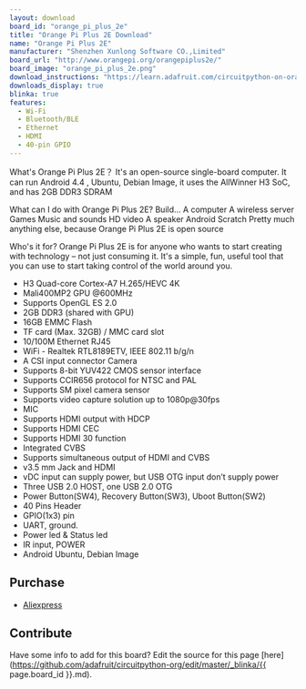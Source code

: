 ```yaml
---
layout: download
board_id: "orange_pi_plus_2e"
title: "Orange Pi Plus 2E Download"
name: "Orange Pi Plus 2E"
manufacturer: "Shenzhen Xunlong Software CO.,Limited"
board_url: "http://www.orangepi.org/orangepiplus2e/"
board_image: "orange_pi_plus_2e.png"
download_instructions: "https://learn.adafruit.com/circuitpython-on-orangepi-linux/circuitpython-orangepi"
downloads_display: true
blinka: true
features:
  - Wi-Fi
  - Bluetooth/BLE
  - Ethernet
  - HDMI
  - 40-pin GPIO
---
```


What's Orange Pi Plus 2E？
It's an open-source single-board computer. It can run Android 4.4 , Ubuntu, Debian Image, it uses the AllWinner H3 SoC, and has 2GB DDR3 SDRAM



What can I do with Orange Pi Plus 2E?
Build…
A computer
A wireless server
Games
Music and sounds
HD video
A speaker
Android
Scratch
Pretty much anything else, because Orange Pi Plus 2E is open source

Who's it for?
Orange Pi Plus 2E is for anyone who wants to start creating with technology – not just consuming it. It's a simple, fun, useful tool that you can use to start taking control of the world around you.

- H3 Quad-core Cortex-A7 H.265/HEVC 4K
- Mali400MP2 GPU @600MHz
- Supports OpenGL ES 2.0
- 2GB DDR3 (shared with GPU)
- 16GB EMMC Flash
- TF card (Max. 32GB) / MMC card slot
- 10/100M Ethernet RJ45
- WiFi - Realtek RTL8189ETV, IEEE 802.11 b/g/n
- A CSI input connector Camera
- Supports 8-bit YUV422 CMOS sensor interface
- Supports CCIR656 protocol for NTSC and PAL
- Supports SM pixel camera sensor
- Supports video capture solution up to 1080p@30fps
- MIC
- Supports HDMI output with HDCP
- Supports HDMI CEC
- Supports HDMI 30 function
- Integrated CVBS
- Supports simultaneous output of HDMI and CVBS
- v3.5 mm Jack and HDMI
- vDC input can supply power, but USB OTG input don’t supply power
- Three USB 2.0 HOST, one USB 2.0 OTG
- Power Button(SW4), Recovery Button(SW3), Uboot Button(SW2)
- 40 Pins Header
- GPIO(1x3) pin
- UART, ground.
- Power led & Status led
- IR input, POWER
- Android Ubuntu, Debian Image

## Purchase
* [Aliexpress](https://www.aliexpress.com/item/32665196281.html?spm=2114.12010612.8148356.1.382d5e2771I2wb)

## Contribute

Have some info to add for this board? Edit the source for this page [here](https://github.com/adafruit/circuitpython-org/edit/master/_blinka/{{ page.board_id }}.md).
